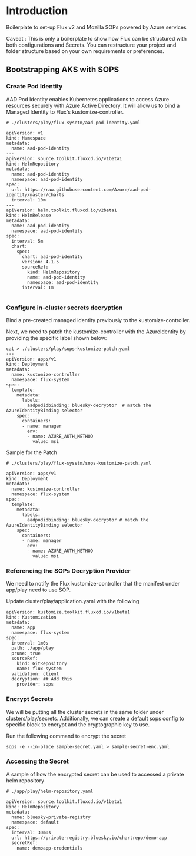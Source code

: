 # Introduction

Boilerplate to set-up Flux v2 and Mozilla SOPs powered by Azure services

Caveat : This is only a boilerplate to show how Flux can be structured with both configurations and Secrets. You can restructure your project and folder structure based on your own requirements or preferences.

## Bootstrapping AKS with SOPS

### Create Pod Identity

AAD Pod Identity enables Kubernetes applications to access Azure resources securely with Azure Active Directory. It will allow us to bind a Managed Identity to Flux's kustomize-controller.

```
# ./clusters/play/flux-sysetm/aad-pod-identity.yaml

apiVersion: v1
kind: Namespace
metadata:
  name: aad-pod-identity
---
apiVersion: source.toolkit.fluxcd.io/v1beta1
kind: HelmRepository
metadata:
  name: aad-pod-identity
  namespace: aad-pod-identity
spec:
  url: https://raw.githubusercontent.com/Azure/aad-pod-identity/master/charts
  interval: 10m
---
apiVersion: helm.toolkit.fluxcd.io/v2beta1
kind: HelmRelease
metadata:
  name: aad-pod-identity
  namespace: aad-pod-identity
spec:
  interval: 5m
  chart:
    spec:
      chart: aad-pod-identity
      version: 4.1.5
      sourceRef:
        kind: HelmRepository
        name: aad-pod-identity
        namespace: aad-pod-identity
      interval: 1m


```

### Configure in-cluster secrets decryption

Bind a pre-created managed identity previously to the kustomize-controller.

Next, we need to patch the kustomize-controller with the AzureIdentity by providing the specific label shown below:


```
cat > ./clusters/play/sops-kustomize-patch.yaml 
---
apiVersion: apps/v1
kind: Deployment
metadata:
  name: kustomize-controller
  namespace: flux-system
spec:
  template:
    metadata:
      labels:
        aadpodidbinding: bluesky-decryptor  # match the AzureIdentityBinding selector
    spec:
      containers:
      - name: manager
        env:
        - name: AZURE_AUTH_METHOD
          value: msi
```

Sample for the Patch

```
# ./clusters/play/flux-sysetm/sops-kustomize-patch.yaml

apiVersion: apps/v1
kind: Deployment
metadata:
  name: kustomize-controller
  namespace: flux-system
spec:
  template:
    metadata:
      labels:
        aadpodidbinding: bluesky-decryptor # match the AzureIdentityBinding selector
    spec:
      containers:
      - name: manager
        env:
        - name: AZURE_AUTH_METHOD
          value: msi
```

### Referencing the SOPs Decryption Provider

We need to notify the Flux kustomize-controller that the manifest under app/play need to use SOP.

Update cluster/play/application.yaml with the following

```
apiVersion: kustomize.toolkit.fluxcd.io/v1beta1
kind: Kustomization
metadata:
  name: app
  namespace: flux-system
spec:
  interval: 1m0s
  path: ./app/play
  prune: true
  sourceRef:
    kind: GitRepository
    name: flux-system
  validation: client
  decryption: ## Add this
    provider: sops

```

### Encrypt Secrets

 We will be putting all the cluster secrets in the same folder under clusters/play/secrets. Additionally, we can create a default sops config to specific block to encrypt and the cryptographic key to use. 

Run the following command to encrypt the secret

```
sops -e --in-place sample-secret.yaml > sample-secret-enc.yaml
```

### Accessing the Secret

A sample of how the encrypted secret can be used to accessed a private helm repository 

```
# ./app/play/helm-repository.yaml

apiVersion: source.toolkit.fluxcd.io/v1beta1
kind: HelmRepository
metadata:
  name: bluesky-private-registry
  namespace: default
spec:
  interval: 30m0s
  url: https://private-registry.bluesky.io/chartrepo/demo-app
  secretRef:
    name: demoapp-credentials
```